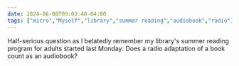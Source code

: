 ```yaml
---
date: 2024-06-08T09:03:40-04:00
tags: ["micro","Myself","library","summer reading","audiobook","radio"]
---
```

Half-serious question as I belatedly remember my library's summer reading program for adults started last Monday: Does a radio adaptation of a book count as an audiobook?